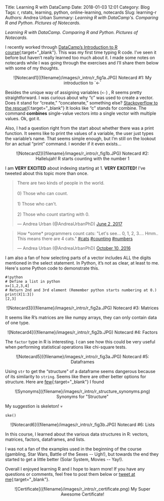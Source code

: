 Title: Learning R with DataCamp
Date: 2018-01-03 12:01
Category: Blog
Tags: r, rstats, learning, python, online-learning, notecards
Slug: learning-r
Authors: Andrea Urban
Summary: *Learning R with DataCamp's. Comparing R and Python. Pictures of Notecards.*

*Learning R with DataCamp. Comparing R and Python. Pictures of Notecards.*

I recently worked through [DataCamp’s Introduction to R course](https://www.datacamp.com/courses/free-introduction-to-r){:target="_blank"}. This was my first time typing R code. I’ve seen it before but haven’t really learned too much about it. I made some notes on notecards while I was going through the exercises and I’ll share them below with some of my thoughts. 

<center> ![Notecard1]({filename}/images/r_intro/r_fig1a.JPG)
Notecard #1: My introduction to `<-`   </center> 


Besides the unique way of assigning variables (`<-`) , R seems pretty straightforward. I was curious about why “c” was used to create a vector. Does it stand for “create,” “concatenate,” something else? [Stackoverflow to the rescue!](https://stackoverflow.com/questions/11488820/why-use-c-to-define-vector){:target="_blank"} It looks like “c” stands for combine. The command **combines** single-value vectors into a single vector with multiple values. Ok, got it.

Also, I had a question right from the start about whether there was a print function. It seems like to print the values of a variable, the user just types the variable’s name. That seems simple enough, but I’m still on the lookout for an actual “print” command.  I wonder if it even exists...

<center> ![Notecard2]({filename}/images/r_intro/r_fig1b.JPG)
Notecard #2: Hallelujah! R starts counting with the number 1  </center> 

I am **VERY EXCITED** about indexing starting at 1. **VERY EXCITED!**
I’ve tweeted about this topic more than once.

<blockquote class="twitter-tweet" data-lang="en"><p lang="en" dir="ltr">There are two kinds of people in the world.<br><br>0) Those who can count.<br><br>1) Those who can&#39;t.<br><br>2) Those who count starting with 0.</p>&mdash; Andrea Urban (@AndreaUrbanPhD) <a href="https://twitter.com/AndreaUrbanPhD/status/870697006309691392?ref_src=twsrc%5Etfw">June 2, 2017</a></blockquote>
<script async src="https://platform.twitter.com/widgets.js" charset="utf-8"></script>


<blockquote class="twitter-tweet" data-lang="en"><p lang="en" dir="ltr">How *some* programmers count cats: &quot;Let&#39;s see... 0, 1, 2, 3.... Hmm..  This means there are 4 cats.&quot; <a href="https://twitter.com/hashtag/cats?src=hash&amp;ref_src=twsrc%5Etfw">#cats</a> <a href="https://twitter.com/hashtag/counting?src=hash&amp;ref_src=twsrc%5Etfw">#counting</a> <a href="https://twitter.com/hashtag/numbers?src=hash&amp;ref_src=twsrc%5Etfw">#numbers</a></p>&mdash; Andrea Urban (@AndreaUrbanPhD) <a href="https://twitter.com/AndreaUrbanPhD/status/785515478277947392?ref_src=twsrc%5Etfw">October 10, 2016</a></blockquote>
<script async src="https://platform.twitter.com/widgets.js" charset="utf-8"></script>



I am also a fan of how selecting parts of a vector includes ALL the digits mentioned in the select statement. In Python, it’s not as clear, at least to me. Here's some Python code to demonstrate this.

    #!python
    # Define a list in python
    x=[1,2,3,4]
    # Return 2nd and 3rd element (Remember python starts numbering at 0.)
    print(X[1:3])
    [2,3]

<center> ![Notecard3]({filename}/images/r_intro/r_fig2a.JPG)
Notecard #3: Matrices   </center> 

It seems like R’s matrices are like numpy arrays, they can only contain data of one type. 

<center> ![Notecard4]({filename}/images/r_intro/r_fig2b.JPG)
Notecard #4: Factors   </center> 

The `factor` type in R is interesting. I can see how this could be very useful when performing statistical operations like chi-square tests.

<center> ![Notecard5]({filename}/images/r_intro/r_fig3a.JPG)
Notecard #5: Dataframes  </center> 

Using `str` to get the “structure" of a dataframe seems dangerous because of its similarity to `string`.  Seems like there are other better options for structure. Here are [few](http://www.thesaurus.com/browse/structure){:target="_blank"} I found


<center> ![Synonyms]({filename}/images/r_intro/r_structure_synonyms.png)
Synonyms for "Structure"   </center> 

My suggestion is skeleton! 💀 

`ske()`   

<center> ![Notecard6]({filename}/images/r_intro/r_fig3b.JPG)
Notecard #6: Lists  </center> 

In this course, I learned about the various data structures in R: vectors, matrices, factors, dataframes, and lists.

I was not a fan of the examples used in the beginning of the course (gambling, Star Wars, Battle of the Sexes -- Ugh!), but towards the end they started to get a little better (Solar System, Movies -- Yay!). 

Overall I enjoyed learning R and I hope to learn more! 
If you have any questions or comments, feel free to post them below or [tweet at me](https://twitter.com/AndreaUrbanPhD){:target="_blank"}. 


<center> ![Certificate]({filename}/images/r_intro/r_certificate.png)
My Super Awesome Certificate! </center> 